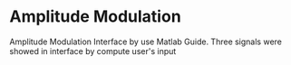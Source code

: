 # Amplitude Modulation
 Amplitude Modulation Interface by use Matlab Guide. Three signals were showed in interface by compute user's input
